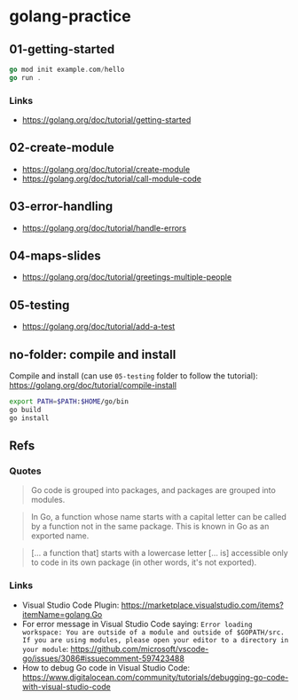 # golang-practice

## 01-getting-started

```go
go mod init example.com/hello
go run .
```

### Links

- https://golang.org/doc/tutorial/getting-started

## 02-create-module

- https://golang.org/doc/tutorial/create-module
- https://golang.org/doc/tutorial/call-module-code

## 03-error-handling

- https://golang.org/doc/tutorial/handle-errors

## 04-maps-slides

- https://golang.org/doc/tutorial/greetings-multiple-people

## 05-testing

- https://golang.org/doc/tutorial/add-a-test

## no-folder: compile and install

Compile and install (can use `05-testing` folder to follow the tutorial): https://golang.org/doc/tutorial/compile-install

```bash
export PATH=$PATH:$HOME/go/bin
go build
go install
```

## Refs

### Quotes

> Go code is grouped into packages, and packages are grouped into modules.

> In Go, a function whose name starts with a capital letter can be called by a function not in the same package. This is known in Go as an exported name.

> [... a function that] starts with a lowercase letter [... is] accessible only to code in its own package (in other words, it's not exported).

### Links

- Visual Studio Code Plugin: https://marketplace.visualstudio.com/items?itemName=golang.Go
- For error message in Visual Studio Code saying: `Error loading workspace: You are outside of a module and outside of $GOPATH/src. If you are using modules, please open your editor to a directory in your module`: https://github.com/microsoft/vscode-go/issues/3086#issuecomment-597423488
- How to debug Go code in Visual Studio Code: https://www.digitalocean.com/community/tutorials/debugging-go-code-with-visual-studio-code